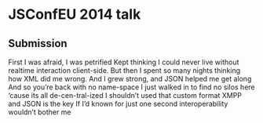 #  JSConfEU 2014 talk

## Submission

  First I was afraid, I was petrified
  Kept thinking I could never live without realtime interaction client-side.
  But then I spent so many nights thinking how XML did me wrong.
  And I grew strong, and JSON helped me get along
  And so you’re back with no name-space
  I just walked in to find no silos here ‘cause its all de-cen-tral-ized
  I shouldn’t used that custom format
  XMPP and JSON is the key
  If I’d known for just one second interoperability wouldn’t bother me
